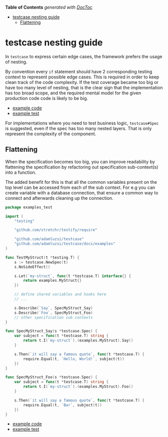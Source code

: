 <!-- START doctoc generated TOC please keep comment here to allow auto update -->
<!-- DON'T EDIT THIS SECTION, INSTEAD RE-RUN doctoc TO UPDATE -->
**Table of Contents**  *generated with [DocToc](https://github.com/thlorenz/doctoc)*

- [testcase nesting guide](#testcase-nesting-guide)
  - [Flattening](#flattening)

<!-- END doctoc generated TOC please keep comment here to allow auto update -->

# testcase nesting guide

In `testcase` to express certain edge cases,
the framework prefers the usage of nesting.

By convention every `if` statement should have 2 corresponding testing context to represent possible edge cases.
This is required in order to keep clean track of the code complexity.
If the test coverage became too big or have too many level of nesting, 
that is the clear sign that the implementation has too broad scope,
and the required mental model for the given production code code is likely to be big.

* [example code](/docs/examples/ValidateName.go)
* [example test](/docs/examples/ValidateName_test.go)

For implementations where you need to test business logic, 
`testcase#Spec` is suggested, even if the spec has too many nested layers.
That is only represent the complexity of the component.

## Flattening

When the specification becomes too big,
you can improve readability by flattening the specification
by refactoring out specification sub-context(s) into a function.

The added benefit for this is that all the common variables present on the top level
can be accessed from each of the sub context.
For e.g you can create variable with a database connection,
that ensure a common way to connect and afterwards cleaning up the connection.  

```go
package examples_test

import (
	"testing"

	"github.com/stretchr/testify/require"

	"github.com/adamluzsi/testcase"
	"github.com/adamluzsi/testcase/docs/examples"
)

func TestMyStruct(t *testing.T) {
	s := testcase.NewSpec(t)
	s.NoSideEffect()

	s.Let(`my-struct`, func(t *testcase.T) interface{} {
		return examples.MyStruct{}
	})

	// define shared variables and hooks here
	// ...

	s.Describe(`Say`, SpecMyStruct_Say)
	s.Describe(`Foo`, SpecMyStruct_Foo)
	// other specification sub contexts
}

func SpecMyStruct_Say(s *testcase.Spec) {
	var subject = func(t *testcase.T) string {
		return t.I(`my-struct`).(examples.MyStruct).Say()
	}

	s.Then(`it will say a famous quote`, func(t *testcase.T) {
		require.Equal(t, `Hello, World!`, subject(t))
	})
}

func SpecMyStruct_Foo(s *testcase.Spec) {
	var subject = func(t *testcase.T) string {
		return t.I(`my-struct`).(examples.MyStruct).Foo()
	}

	s.Then(`it will say a famous quote`, func(t *testcase.T) {
		require.Equal(t, `Bar`, subject(t))
	})
}
```

* [example code](/docs/examples/MyStruct.go)
* [example test](/docs/examples/MyStruct_test.go)

